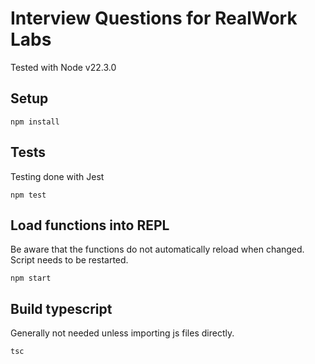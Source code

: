 # Interview Questions for RealWork Labs

Tested with Node v22.3.0

## Setup
```shell
npm install
```

## Tests
Testing done with Jest
```shell
npm test
```

## Load functions into REPL
Be aware that the functions do not automatically reload when changed. Script needs to be restarted.
```shell
npm start
```

## Build typescript
Generally not needed unless importing js files directly.
```shell
tsc
```

